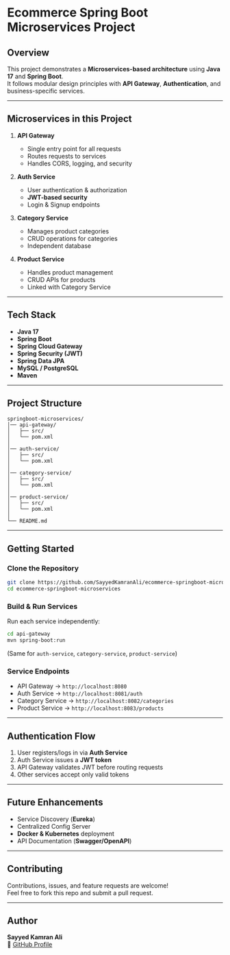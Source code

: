 # Ecommerce Spring Boot Microservices Project

## Overview
This project demonstrates a **Microservices-based architecture** using **Java 17** and **Spring Boot**.  
It follows modular design principles with **API Gateway**, **Authentication**, and business-specific services.

---

## Microservices in this Project

1. **API Gateway**
   - Single entry point for all requests
   - Routes requests to services
   - Handles CORS, logging, and security

2. **Auth Service**
   - User authentication & authorization
   - **JWT-based security**
   - Login & Signup endpoints

3. **Category Service**
   - Manages product categories
   - CRUD operations for categories
   - Independent database

4. **Product Service**
   - Handles product management
   - CRUD APIs for products
   - Linked with Category Service

---

## Tech Stack
- **Java 17**
- **Spring Boot**
- **Spring Cloud Gateway**
- **Spring Security (JWT)**
- **Spring Data JPA**
- **MySQL / PostgreSQL**
- **Maven**

---

## Project Structure
```
springboot-microservices/
│── api-gateway/
│   ├── src/
│   └── pom.xml
│
│── auth-service/
│   ├── src/
│   └── pom.xml
│
│── category-service/
│   ├── src/
│   └── pom.xml
│
│── product-service/
│   ├── src/
│   └── pom.xml
│
└── README.md
```

---

## Getting Started

### Clone the Repository
```bash
git clone https://github.com/SayyedKamranAli/ecommerce-springboot-microservices
cd ecommerce-springboot-microservices
```

### Build & Run Services
Run each service independently:
```bash
cd api-gateway
mvn spring-boot:run
```
(Same for `auth-service`, `category-service`, `product-service`)

### Service Endpoints
- API Gateway → `http://localhost:8080`
- Auth Service → `http://localhost:8081/auth`
- Category Service → `http://localhost:8082/categories`
- Product Service → `http://localhost:8083/products`

---

## Authentication Flow
1. User registers/logs in via **Auth Service**
2. Auth Service issues a **JWT token**
3. API Gateway validates JWT before routing requests
4. Other services accept only valid tokens

---

## Future Enhancements
- Service Discovery (**Eureka**)
- Centralized Config Server
- **Docker & Kubernetes** deployment
- API Documentation (**Swagger/OpenAPI**)

---

## Contributing
Contributions, issues, and feature requests are welcome!  
Feel free to fork this repo and submit a pull request.

---

## Author
**Sayyed Kamran Ali**  
🔗 [GitHub Profile](https://github.com/SayyedKamranAli)

